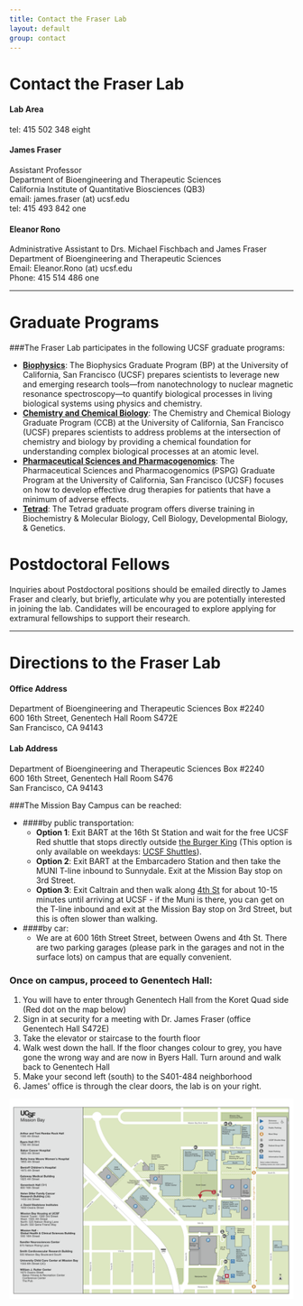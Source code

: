 ```yaml
---
title: Contact the Fraser Lab
layout: default
group: contact
---
```


# Contact the Fraser Lab


<div class="row">

<div class="col-md-4">

  <h4>Lab Area </h4>
  tel: 415 502 348 eight

</div>

<div class="col-md-4">

  <h4>James Fraser</h4>
  Assistant Professor  <br>
  Department of Bioengineering and Therapeutic Sciences  <br>
  California Institute of Quantitative Biosciences (QB3)  <br>
  email: james.fraser (at) ucsf.edu <br>
  tel: 415 493 842 one

</div>

<div class="col-md-4">

  <h4> Eleanor Rono</h4>
  Administrative Assistant to Drs. Michael Fischbach and James Fraser<br>
  Department of Bioengineering and Therapeutic Sciences  <br>
  Email: Eleanor.Rono (at) ucsf.edu  <br>
  Phone: 415 514 486 one   <br>

</div>

</div>

***
# Graduate Programs

###The Fraser Lab participates in the following UCSF graduate programs:  
  * **[Biophysics](http://biophysics.ucsf.edu/)**: The Biophysics Graduate Program (BP) at the University of California, San Francisco (UCSF) prepares scientists to leverage new and emerging research tools—from nanotechnology to nuclear magnetic resonance spectroscopy—to quantify biological processes in living biological systems using physics and chemistry.
  * **[Chemistry and Chemical Biology](http://ccb.ucsf.edu/)**: The Chemistry and Chemical Biology Graduate Program (CCB) at the University of California, San Francisco (UCSF) prepares scientists to address problems at the intersection of chemistry and biology by providing a chemical foundation for understanding complex biological processes at an atomic level.
  * **[Pharmaceutical Sciences and Pharmacogenomics](http://pspg.ucsf.edu/)**: The Pharmaceutical Sciences and Pharmacogenomics (PSPG) Graduate Program at the University of California, San Francisco (UCSF) focuses on how to develop effective drug therapies for patients that have a minimum of adverse effects.
  * **[Tetrad](http://tetrad.ucsf.edu/)**: The Tetrad graduate program offers diverse training in Biochemistry & Molecular Biology, Cell Biology, Developmental Biology, & Genetics.

# Postdoctoral Fellows

Inquiries about Postdoctoral positions should be emailed directly to James Fraser and clearly, but briefly, articulate why you are potentially interested in joining the lab. Candidates will be encouraged to explore applying for extramural fellowships to support their research.

***
# Directions to the Fraser Lab

<div class="row">

<div class="col-md-4">

<h4>Office Address</h4>

Department of Bioengineering and Therapeutic Sciences Box #2240<br>
600 16th Street, Genentech Hall Room S472E<br>
San Francisco, CA 94143


</div>

<div class="col-md-4">

<h4>Lab Address</h4>

Department of Bioengineering and Therapeutic Sciences Box #2240<br>
600 16th Street, Genentech Hall Room S476<br>
San Francisco, CA 94143

</div>

</div>




<!-- Our lab is in on the UCSF Mission Bay campus in Genentech Hall (600 16th St, San Francisco, CA 94158)
 -->
###The Mission Bay Campus can be reached:  
* ####by public transportation:
  * **Option 1**: Exit BART at the 16th St Station and wait for the free UCSF Red shuttle that stops directly outside [the Burger King](https://www.google.com/maps/@37.765092,-122.419164,3a,75y,5.38h,82.64t/data=!3m4!1e1!3m2!1sH_jzIrhuF8wnnEp0duvIEQ!2e0) (This option is only available on weekdays: [UCSF Shuttles](http://www.campuslifeservices.ucsf.edu/transportation/services/shuttles)).
  * **Option 2**: Exit BART at the Embarcadero Station and then take the MUNI T-line inbound to Sunnydale. Exit at the Mission Bay stop on 3rd Street.
  * **Option 3**: Exit Caltrain and then walk along [4th St](https://www.google.com/maps/dir/Caltrain+Bike+Station,+311+Townsend+St,+San+Francisco,+CA+94107/600+16th+St,+San+Francisco,+CA,+USA/@37.7718722,-122.4005542,16z/data=!3m1!4b1!4m14!4m13!1m5!1m1!1s0x808f7fd683557039:0xcb4ed812802cede8!2m2!1d-122.395387!2d37.776552!1m5!1m1!1s0x808f7fcf1e3cc5ff:0x6e582d4a0ba7d4ca!2m2!1d-122.3922173!2d37.7671496!3e2) for about 10-15 minutes until arriving at UCSF - if the Muni is there, you can get on the T-line inbound and exit at the Mission Bay stop on 3rd Street, but this is often slower than walking.
* ####by car:
  * We are at 600 16th Street Street, between Owens and 4th St. There are two parking garages (please park in the  garages and not in the surface lots) on campus that are equally convenient.

### Once on campus, proceed to Genentech Hall:
1. You will have to enter through Genentech Hall from the Koret Quad side (Red dot on the map below)
2. Sign in at security for a meeting with Dr. James Fraser (office Genentech Hall S472E)
3. Take the elevator or staircase to the fourth floor
4. Walk west down the hall. If the floor changes colour to grey, you have gone the wrong way and are now in Byers Hall. Turn around and walk back to Genentech Hall
5. Make your second left (south) to the S401-484 neighborhood
6. James' office is through the clear doors, the lab is on your right.

<img class="img-responsive center-block" src="/static/img/map_to_mission_bay.png" alt="Map of Mission Bay">

